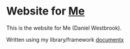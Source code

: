 # Website for [Me](westbrookdaniel.com)

This is the website for Me (Daniel Westbrook).

Written using my library/framework [documentx](https://github.com/westbrookdaniel/documentx)
